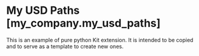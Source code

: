 # My USD Paths [my_company.my_usd_paths]

This is an example of pure python Kit extension. It is intended to be copied and to serve as a template to create new ones.
